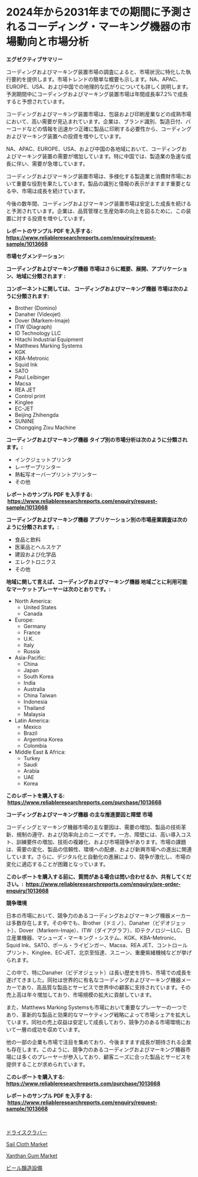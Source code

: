 <p><h1>2024年から2031年までの期間に予測されるコーディング・マーキング機器の市場動向と市場分析</h1></p><p><strong>エグゼクティブサマリー</strong></p>
<p><p>コーディングおよびマーキング装置市場の調査によると、市場状況に特化した執行要約を提供します。市場トレンドの簡単な概要も示します。NA、APAC、EUROPE、USA、および中国での地理的な広がりについても詳しく説明します。予測期間中にコーディングおよびマーキング装置市場は年間成長率7.2%で成長すると予想されています。</p><p>コーディングおよびマーキング装置市場は、包装および印刷産業などの成熟市場において、高い需要が見込まれています。企業は、ブランド識別、製造日付、バーコードなどの情報を迅速かつ正確に製品に印刷する必要性から、コーディングおよびマーキング装置への投資を増やしています。</p><p>NA、APAC、EUROPE、USA、および中国の各地域において、コーディングおよびマーキング装置の需要が増加しています。特に中国では、製造業の急速な成長に伴い、需要が急増しています。</p><p>コーディングおよびマーキング装置市場は、多様化する製造業と消費財市場において重要な役割を果たしています。製品の識別と情報の表示がますます重要となる中、市場は成長を続けています。</p><p>今後の数年間、コーディングおよびマーキング装置市場は安定した成長を続けると予測されています。企業は、品質管理と生産効率の向上を図るために、この装置に対する投資を増やしています。</p></p>
<p><strong>レポートのサンプル PDF を入手する: <a href="https://www.reliableresearchreports.com/enquiry/request-sample/1013668">https://www.reliableresearchreports.com/enquiry/request-sample/1013668</a></strong></p>
<p><strong>市場セグメンテーション:</strong></p>
<p><strong> コーディングおよびマーキング機器 市場はさらに概要、展開、アプリケーション、地域に分類されます :</strong></p>
<p><strong>コンポーネントに関しては、 コーディングおよびマーキング機器 市場は次のように分類されます: &nbsp;</strong></p>
<p><ul><li>Brother (Domino)</li><li>Danaher (Videojet)</li><li>Dover (Markem-Imaje)</li><li>ITW (Diagraph)</li><li>ID Technology LLC</li><li>Hitachi Industrial Equipment</li><li>Matthews Marking Systems</li><li>KGK</li><li>KBA-Metronic</li><li>Squid Ink</li><li>SATO</li><li>Paul Leibinger</li><li>Macsa</li><li>REA JET</li><li>Control print</li><li>Kinglee</li><li>EC-JET</li><li>Beijing Zhihengda</li><li>SUNINE</li><li>Chongqing Zixu Machine</li></ul></p>
<p><strong> コーディングおよびマーキング機器 タイプ別の市場分析は次のように分類されます。:</strong></p>
<p><ul><li>インクジェットプリンタ</li><li>レーザープリンター</li><li>熱転写オーバープリントプリンター</li><li>その他</li></ul></p>
<p><strong>レポートのサンプル PDF を入手する: &nbsp;<a href="https://www.reliableresearchreports.com/enquiry/request-sample/1013668">https://www.reliableresearchreports.com/enquiry/request-sample/1013668</a></strong></p>
<p><strong> コーディングおよびマーキング機器 アプリケーション別の市場産業調査は次のように分類されます。:</strong></p>
<p><ul><li>食品と飲料</li><li>医薬品とヘルスケア</li><li>建設および化学品</li><li>エレクトロニクス</li><li>その他</li></ul></p>
<p><strong>地域に関して言えば、コーディングおよびマーキング機器 地域ごとに利用可能なマーケットプレーヤーは次のとおりです。:</strong></p>
<p><ul>
    <li>
        North America:
        <ul>
            <li>United States</li>
            <li>Canada</li>
        </ul>
    </li>
    <li>
        Europe:
        <ul>
            <li>Germany</li>
            <li>France</li>
            <li>U.K.</li>
            <li>Italy</li>
            <li>Russia</li>
        </ul>
    </li>
    <li>
        Asia-Pacific:
        <ul>
            <li>China</li>
            <li>Japan</li>
            <li>South Korea</li>
            <li>India</li>
            <li>Australia</li>
            <li>China Taiwan</li>
            <li>Indonesia</li>
            <li>Thailand</li>
            <li>Malaysia</li>
        </ul>
    </li>
    <li>
        Latin America:
        <ul>
            <li>Mexico</li>
            <li>Brazil</li>
            <li>Argentina Korea</li>
            <li>Colombia</li>
        </ul>
    </li>
    <li>
        Middle East & Africa:
        <ul>
            <li>Turkey</li>
            <li>Saudi</li>
            <li>Arabia</li>
            <li>UAE</li>
            <li>Korea</li>
        </ul>
    </li>
    </ul></p>
<p><strong>このレポートを購入する: &nbsp;<a href="https://www.reliableresearchreports.com/purchase/1013668">https://www.reliableresearchreports.com/purchase/1013668</a></strong></p>
<p><strong>コーディングおよびマーキング機器 の主な推進要因と障壁 市場</strong></p>
<p><p>コーディングとマーキング機器市場の主な要因は、需要の増加、製品の技術革新、規制の遵守、および効率向上のニーズです。一方、障壁には、高い導入コスト、訓練要件の増加、技術の複雑化、および市場競争があります。市場の課題は、需要の変化、製品の信頼性、環境への配慮、および新興市場への進出に関連しています。さらに、デジタル化と自動化の進展により、競争が激化し、市場の変化に適応することが困難となっています。</p></p>
<p><strong>このレポートを購入する前に、質問がある場合は問い合わせるか、共有してください。:&nbsp; <a href="https://www.reliableresearchreports.com/enquiry/pre-order-enquiry/1013668">https://www.reliableresearchreports.com/enquiry/pre-order-enquiry/1013668</a></strong></p>
<p><strong>競争環境</strong></p>
<p><p>日本の市場において、競争力のあるコーディングおよびマーキング機器メーカーは多数存在します。その中でも、Brother（ドミノ）、Danaher（ビデオジェット）、Dover（Markem-Imaje）、ITW（ダイアグラフ）、IDテクノロジーLLC、日立産業機器、マシューズ・マーキング・システム、KGK、KBA-Metronic、Squid Ink、SATO、ポール・ライビンガー、Macsa、REA JET、コントロールプリント、Kinglee、EC-JET、北京至恒達、スニーン、重慶紫緒機械などが挙げられます。</p><p>この中で、特にDanaher（ビデオジェット）は長い歴史を持ち、市場での成長を遂げてきました。同社は世界的に有名なコーディングおよびマーキング機器メーカーであり、高品質な製品とサービスで世界中の顧客に支持されています。その売上高は年々増加しており、市場規模の拡大に貢献しています。</p><p>また、Matthews Marking Systemsも市場において重要なプレーヤーの一つであり、革新的な製品と効果的なマーケティング戦略によって市場シェアを拡大しています。同社の売上収益は安定して成長しており、競争力のある市場環境において一層の成功を収めています。</p><p>他の一部の企業も市場で注目を集めており、今後ますます成長が期待される企業も存在します。このように、競争力のあるコーディングおよびマーキング機器市場には多くのプレーヤーが参入しており、顧客ニーズに合った製品とサービスを提供することが求められています。</p></p>
<p><strong>このレポートを購入する: &nbsp; <a href="https://www.reliableresearchreports.com/purchase/1013668">https://www.reliableresearchreports.com/purchase/1013668</a></strong></p>
<p><strong>レポートのサンプル PDF を入手する: &nbsp;<a href="https://www.reliableresearchreports.com/enquiry/request-sample/1013668">https://www.reliableresearchreports.com/enquiry/request-sample/1013668</a></strong><strong></strong></p>
<p>&nbsp;</p>
<p><p><a href="https://medium.com/@eunawiegad2023/%E3%83%89%E3%83%A9%E3%82%A4%E3%82%B9%E3%82%AF%E3%83%A9%E3%83%90%E3%83%BC%E5%B8%82%E5%A0%B4%E3%81%AF%E5%B8%82%E5%A0%B4%E3%82%B7%E3%82%A7%E3%82%A2-%E3%82%B5%E3%82%A4%E3%82%BA-2031%E5%B9%B4%E3%81%BE%E3%81%A7%E3%81%AE%E4%BA%88%E6%B8%AC%E3%81%AB%E7%84%A6%E7%82%B9%E3%82%92%E5%BD%93%E3%81%A6%E3%81%A6%E3%81%84%E3%81%BE%E3%81%99-05b6f17420d8">ドライスクラバー</a></p><p><a href="https://github.com/pjcfca/Market-Research-Report-List-1/blob/main/sail-cloth-market.md">Sail Cloth Market</a></p><p><a href="https://github.com/johnbach50/Market-Research-Report-List-2/blob/main/xanthan-gum-market.md">Xanthan Gum Market</a></p><p><a href="https://medium.com/@lillianamurazik2023/%E3%83%93%E3%83%BC%E3%83%AB%E9%86%B8%E9%80%A0%E8%A8%AD%E5%82%99%E5%B8%82%E5%A0%B4%E8%A6%8F%E6%A8%A1%E3%81%A8%E5%B8%82%E5%A0%B4%E5%8B%95%E5%90%91-%E5%AE%8C%E5%85%A8%E3%81%AA%E7%94%A3%E6%A5%AD%E6%A6%82%E8%A6%81-2024%E5%B9%B4%E3%81%8B%E3%82%892031%E5%B9%B4-2c5b42d8587f">ビール醸造設備</a></p></p>